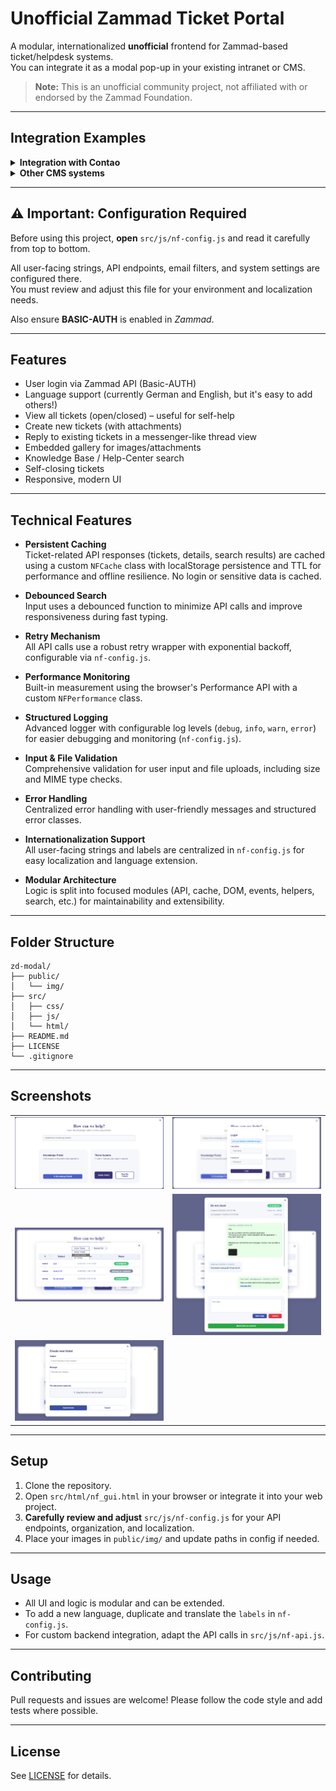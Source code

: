 # Unofficial Zammad Ticket Portal

A modular, internationalized **unofficial** frontend for Zammad-based ticket/helpdesk systems.  
You can integrate it as a modal pop-up in your existing intranet or CMS.

> **Note:** This is an unofficial community project, not affiliated with or endorsed by the Zammad Foundation.

---

## Integration Examples

<details>
  <summary><strong>Integration with Contao</strong></summary>

  1. Upload all files to the server filesystem.  
  2. Place the contents of `nf_gui.html` in a new Contao article and adjust the paths accordingly.  
  3. Remove `<meta charset="utf-8">` from the top of the HTML (Contao can’t handle it).  

  That’s it! The button will appear wherever you place it, and on click, the background will blur and the modal will pop up.
</details>

<details>
  <summary><strong>Other CMS systems</strong></summary>

  You probably know what you're doing.  
  I haven’t tested it in other frontends yet.  
  Feel free to create an issue if problems arise.
</details>

---

## ⚠️ Important: Configuration Required

Before using this project, **open** `src/js/nf-config.js` and read it carefully from top to bottom.  

All user-facing strings, API endpoints, email filters, and system settings are configured there.  
You must review and adjust this file for your environment and localization needs.  

Also ensure **BASIC-AUTH** is enabled in *Zammad*.

---

## Features

- User login via Zammad API (Basic-AUTH)
- Language support (currently German and English, but it's easy to add others!)
- View all tickets (open/closed) – useful for self-help
- Create new tickets (with attachments)
- Reply to existing tickets in a messenger-like thread view
- Embedded gallery for images/attachments
- Knowledge Base / Help-Center search
- Self-closing tickets
- Responsive, modern UI

---

## Technical Features

- **Persistent Caching**  
  Ticket-related API responses (tickets, details, search results) are cached using a custom `NFCache` class with localStorage persistence and TTL for performance and offline resilience. No login or sensitive data is cached.

- **Debounced Search**  
  Input uses a debounced function to minimize API calls and improve responsiveness during fast typing.

- **Retry Mechanism**  
  All API calls use a robust retry wrapper with exponential backoff, configurable via `nf-config.js`.

- **Performance Monitoring**  
  Built-in measurement using the browser's Performance API with a custom `NFPerformance` class.

- **Structured Logging**  
  Advanced logger with configurable log levels (`debug`, `info`, `warn`, `error`) for easier debugging and monitoring (`nf-config.js`).

- **Input & File Validation**  
  Comprehensive validation for user input and file uploads, including size and MIME type checks.

- **Error Handling**  
  Centralized error handling with user-friendly messages and structured error classes.

- **Internationalization Support**  
  All user-facing strings and labels are centralized in `nf-config.js` for easy localization and language extension.

- **Modular Architecture**  
  Logic is split into focused modules (API, cache, DOM, events, helpers, search, etc.) for maintainability and extensibility.

---

## Folder Structure
```
zd-modal/
├── public/
│   └── img/
├── src/
│   ├── css/
│   ├── js/
│   └── html/
├── README.md
├── LICENSE
└── .gitignore
```
---

## Screenshots

<table>
  <tr>
    <td><img src="public/img/github/main.png" alt="Main UI" width="350"/></td>
    <td><img src="public/img/github/login.png" alt="Login" width="350"/></td>
  </tr>
  <tr>
    <td><img src="public/img/github/ticket-overview-filter.png" alt="Ticket Overview" width="350"/></td>
    <td><img src="public/img/github/ticket-detail.png" alt="Ticket Detail" width="350"/></td>
  </tr>
  <tr>
    <td><img src="public/img/github/new-ticket.png" alt="New Ticket" width="350"/></td>
    <td></td>
  </tr>
</table>

---

## Setup

1. Clone the repository.
2. Open `src/html/nf_gui.html` in your browser or integrate it into your web project.
3. **Carefully review and adjust** `src/js/nf-config.js` for your API endpoints, organization, and localization.
4. Place your images in `public/img/` and update paths in config if needed.

---

## Usage

- All UI and logic is modular and can be extended.
- To add a new language, duplicate and translate the `labels` in `nf-config.js`.
- For custom backend integration, adapt the API calls in `src/js/nf-api.js`.

---

## Contributing

Pull requests and issues are welcome! Please follow the code style and add tests where possible.

---

## License

See [LICENSE](LICENSE.md) for details.
